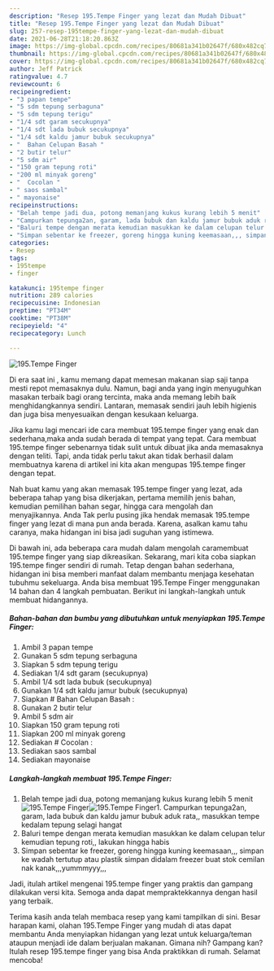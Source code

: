 ```yaml
---
description: "Resep 195.Tempe Finger yang lezat dan Mudah Dibuat"
title: "Resep 195.Tempe Finger yang lezat dan Mudah Dibuat"
slug: 257-resep-195tempe-finger-yang-lezat-dan-mudah-dibuat
date: 2021-06-28T21:18:20.863Z
image: https://img-global.cpcdn.com/recipes/80681a341b02647f/680x482cq70/195tempe-finger-foto-resep-utama.jpg
thumbnail: https://img-global.cpcdn.com/recipes/80681a341b02647f/680x482cq70/195tempe-finger-foto-resep-utama.jpg
cover: https://img-global.cpcdn.com/recipes/80681a341b02647f/680x482cq70/195tempe-finger-foto-resep-utama.jpg
author: Jeff Patrick
ratingvalue: 4.7
reviewcount: 6
recipeingredient:
- "3 papan tempe"
- "5 sdm tepung serbaguna"
- "5 sdm tepung terigu"
- "1/4 sdt garam secukupnya"
- "1/4 sdt lada bubuk secukupnya"
- "1/4 sdt kaldu jamur bubuk secukupnya"
- "  Bahan Celupan Basah "
- "2 butir telur"
- "5 sdm air"
- "150 gram tepung roti"
- "200 ml minyak goreng"
- "  Cocolan "
- " saos sambal"
- " mayonaise"
recipeinstructions:
- "Belah tempe jadi dua, potong memanjang kukus kurang lebih 5 menit"
- "Campurkan tepunga2an, garam, lada bubuk dan kaldu jamur bubuk aduk rata,, masukkan tempe kedalam tepung selagi hangat"
- "Baluri tempe dengan merata kemudian masukkan ke dalam celupan telur kemudian tepung roti,, lakukan hingga habis"
- "Simpan sebentar ke freezer, goreng hingga kuning keemasaan,,, simpan ke wadah tertutup atau plastik simpan didalam freezer buat stok cemilan nak kanak,,,yummmyyy,,,"
categories:
- Resep
tags:
- 195tempe
- finger

katakunci: 195tempe finger 
nutrition: 289 calories
recipecuisine: Indonesian
preptime: "PT34M"
cooktime: "PT38M"
recipeyield: "4"
recipecategory: Lunch

---
```



![195.Tempe Finger](https://img-global.cpcdn.com/recipes/80681a341b02647f/680x482cq70/195tempe-finger-foto-resep-utama.jpg)

Di era  saat ini , kamu memang dapat memesan makanan siap saji tanpa mesti repot memasaknya dulu. Namun, bagi anda yang ingin menyuguhkan masakan terbaik bagi orang tercinta, maka anda memang lebih baik menghidangkannya sendiri. Lantaran, memasak sendiri jauh lebih higienis dan juga bisa menyesuaikan dengan kesukaan keluarga.

Jika kamu lagi mencari ide cara membuat 195.tempe finger yang enak dan sederhana,maka anda sudah berada di tempat yang tepat. Cara membuat 195.tempe finger  sebenarnya tidak sulit untuk dibuat jika anda memasaknya dengan teliti. Tapi, anda tidak perlu takut akan tidak berhasil dalam membuatnya 
karena di artikel ini kita akan mengupas 195.tempe finger dengan tepat.  



Nah buat kamu yang akan memasak 195.tempe finger yang lezat, ada beberapa tahap yang bisa dikerjakan, pertama memilih jenis bahan, kemudian pemilihan bahan segar, hingga cara mengolah dan menyajikannya. Anda Tak perlu pusing jika hendak memasak 195.tempe finger yang lezat di mana pun anda berada. Karena, asalkan kamu  tahu caranya, maka hidangan ini bisa jadi suguhan yang istimewa.

Di bawah ini, ada beberapa cara mudah dalam mengolah caramembuat 195.tempe finger yang siap dikreasikan. Sekarang, mari kita coba siapkan 195.tempe finger sendiri di rumah. Tetap dengan bahan sederhana, hidangan ini bisa memberi manfaat dalam membantu menjaga kesehatan tubuhmu sekeluarga. Anda bisa membuat 195.Tempe Finger menggunakan 14 bahan dan 4 langkah pembuatan. Berikut ini langkah-langkah untuk membuat hidangannya.

<!--inarticleads1-->

##### Bahan-bahan dan bumbu yang dibutuhkan untuk menyiapkan 195.Tempe Finger:

1. Ambil 3 papan tempe
1. Gunakan 5 sdm tepung serbaguna
1. Siapkan 5 sdm tepung terigu
1. Sediakan 1/4 sdt garam (secukupnya)
1. Ambil 1/4 sdt lada bubuk (secukupnya)
1. Gunakan 1/4 sdt kaldu jamur bubuk (secukupnya)
1. Siapkan  # Bahan Celupan Basah :
1. Gunakan 2 butir telur
1. Ambil 5 sdm air
1. Siapkan 150 gram tepung roti
1. Siapkan 200 ml minyak goreng
1. Sediakan  # Cocolan :
1. Sediakan  saos sambal
1. Sediakan  mayonaise




<!--inarticleads2-->

##### Langkah-langkah membuat 195.Tempe Finger:

1. Belah tempe jadi dua, potong memanjang kukus kurang lebih 5 menit
<img src="https://img-global.cpcdn.com/steps/12fd54e337253211/160x128cq70/195tempe-finger-langkah-memasak-1-foto.jpg" alt="195.Tempe Finger"><img src="https://img-global.cpcdn.com/steps/29ef26774be65104/160x128cq70/195tempe-finger-langkah-memasak-1-foto.jpg" alt="195.Tempe Finger">1. Campurkan tepunga2an, garam, lada bubuk dan kaldu jamur bubuk aduk rata,, masukkan tempe kedalam tepung selagi hangat
1. Baluri tempe dengan merata kemudian masukkan ke dalam celupan telur kemudian tepung roti,, lakukan hingga habis
1. Simpan sebentar ke freezer, goreng hingga kuning keemasaan,,, simpan ke wadah tertutup atau plastik simpan didalam freezer buat stok cemilan nak kanak,,,yummmyyy,,,




Jadi, itulah artikel mengenai  195.tempe finger  yang praktis dan gampang dilakukan versi kita. Semoga anda dapat mempraktekkannya dengan hasil yang terbaik. 

Terima kasih anda telah membaca resep yang kami tampilkan di sini. Besar harapan kami, olahan  195.Tempe Finger yang mudah di atas dapat membantu Anda menyiapkan hidangan yang lezat untuk keluarga/teman ataupun menjadi ide dalam berjualan makanan. Gimana nih? Gampang kan? Itulah resep 195.tempe finger yang bisa Anda praktikkan di rumah. Selamat mencoba!

